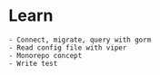 # Learn
    - Connect, migrate, query with gorm
    - Read config file with viper
    - Monorepo concept
    - Write test
